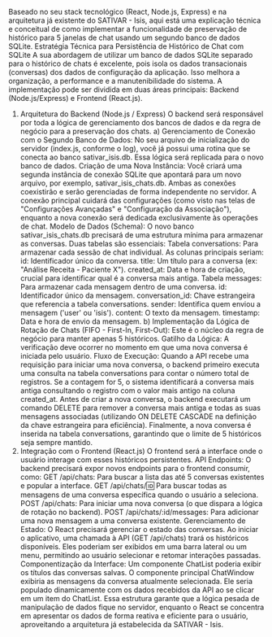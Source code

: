 Baseado no seu stack tecnológico (React, Node.js, Express) e na arquitetura já existente do SATIVAR - Isis, aqui está uma explicação técnica e conceitual de como implementar a funcionalidade de preservação de histórico para 5 janelas de chat usando um segundo banco de dados SQLite.
Estratégia Técnica para Persistência de Histórico de Chat com SQLite
A sua abordagem de utilizar um banco de dados SQLite separado para o histórico de chats é excelente, pois isola os dados transacionais (conversas) dos dados de configuração da aplicação. Isso melhora a organização, a performance e a manutenibilidade do sistema.
A implementação pode ser dividida em duas áreas principais: Backend (Node.js/Express) e Frontend (React.js).
1. Arquitetura do Backend (Node.js / Express)
O backend será responsável por toda a lógica de gerenciamento dos bancos de dados e da regra de negócio para a preservação dos chats.
a) Gerenciamento de Conexão com o Segundo Banco de Dados:
No seu arquivo de inicialização do servidor (index.js, conforme o log), você já possui uma rotina que se conecta ao banco sativar_isis.db. Essa lógica será replicada para o novo banco de dados.
Criação de uma Nova Instância: Você criará uma segunda instância de conexão SQLite que apontará para um novo arquivo, por exemplo, sativar_isis_chats.db. Ambas as conexões coexistirão e serão gerenciadas de forma independente no servidor. A conexão principal cuidará das configurações (como visto nas telas de "Configurações Avançadas" e "Configuração da Associação"), enquanto a nova conexão será dedicada exclusivamente às operações de chat.
Modelo de Dados (Schema): O novo banco sativar_isis_chats.db precisará de uma estrutura mínima para armazenar as conversas. Duas tabelas são essenciais:
Tabela conversations: Para armazenar cada sessão de chat individual. As colunas principais seriam:
id: Identificador único da conversa.
title: Um título para a conversa (ex: "Análise Receita - Paciente X").
created_at: Data e hora de criação, crucial para identificar qual é a conversa mais antiga.
Tabela messages: Para armazenar cada mensagem dentro de uma conversa.
id: Identificador único da mensagem.
conversation_id: Chave estrangeira que referencia a tabela conversations.
sender: Identifica quem enviou a mensagem ('user' ou 'isis').
content: O texto da mensagem.
timestamp: Data e hora de envio da mensagem.
b) Implementação da Lógica de Rotação de Chats (FIFO - First-In, First-Out):
Este é o núcleo da regra de negócio para manter apenas 5 históricos.
Gatilho da Lógica: A verificação deve ocorrer no momento em que uma nova conversa é iniciada pelo usuário.
Fluxo de Execução:
Quando a API recebe uma requisição para iniciar uma nova conversa, o backend primeiro executa uma consulta na tabela conversations para contar o número total de registros.
Se a contagem for 5, o sistema identificará a conversa mais antiga consultando o registro com o valor mais antigo na coluna created_at.
Antes de criar a nova conversa, o backend executará um comando DELETE para remover a conversa mais antiga e todas as suas mensagens associadas (utilizando ON DELETE CASCADE na definição da chave estrangeira para eficiência).
Finalmente, a nova conversa é inserida na tabela conversations, garantindo que o limite de 5 históricos seja sempre mantido.
2. Integração com o Frontend (React.js)
O frontend será a interface onde o usuário interage com esses históricos persistentes.
API Endpoints: O backend precisará expor novos endpoints para o frontend consumir, como:
GET /api/chats: Para buscar a lista das até 5 conversas existentes e popular a interface.
GET /api/chats/:id: Para buscar todas as mensagens de uma conversa específica quando o usuário a seleciona.
POST /api/chats: Para iniciar uma nova conversa (o que dispara a lógica de rotação no backend).
POST /api/chats/:id/messages: Para adicionar uma nova mensagem a uma conversa existente.
Gerenciamento de Estado: O React precisará gerenciar o estado das conversas. Ao iniciar o aplicativo, uma chamada à API (GET /api/chats) trará os históricos disponíveis. Eles poderiam ser exibidos em uma barra lateral ou um menu, permitindo ao usuário selecionar e retomar interações passadas.
Componentização da Interface:
Um componente ChatList poderia exibir os títulos das conversas salvas.
O componente principal ChatWindow exibiria as mensagens da conversa atualmente selecionada. Ele seria populado dinamicamente com os dados recebidos da API ao se clicar em um item do ChatList.
Essa estrutura garante que a lógica pesada de manipulação de dados fique no servidor, enquanto o React se concentra em apresentar os dados de forma reativa e eficiente para o usuário, aproveitando a arquitetura já estabelecida da SATIVAR - Isis.